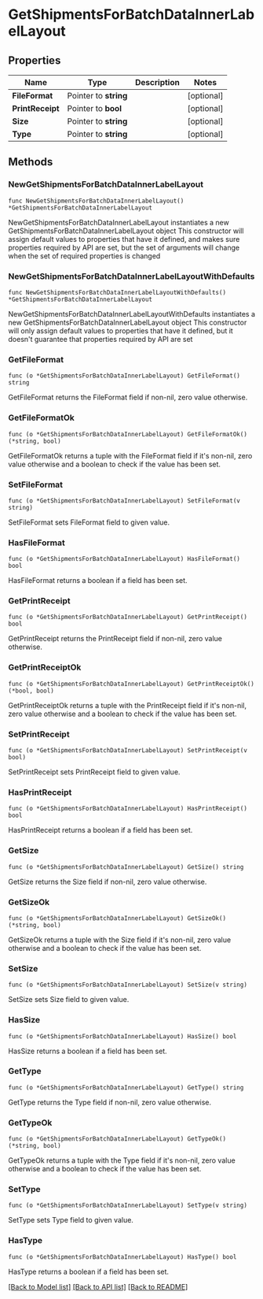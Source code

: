 # GetShipmentsForBatchDataInnerLabelLayout

## Properties

Name | Type | Description | Notes
------------ | ------------- | ------------- | -------------
**FileFormat** | Pointer to **string** |  | [optional] 
**PrintReceipt** | Pointer to **bool** |  | [optional] 
**Size** | Pointer to **string** |  | [optional] 
**Type** | Pointer to **string** |  | [optional] 

## Methods

### NewGetShipmentsForBatchDataInnerLabelLayout

`func NewGetShipmentsForBatchDataInnerLabelLayout() *GetShipmentsForBatchDataInnerLabelLayout`

NewGetShipmentsForBatchDataInnerLabelLayout instantiates a new GetShipmentsForBatchDataInnerLabelLayout object
This constructor will assign default values to properties that have it defined,
and makes sure properties required by API are set, but the set of arguments
will change when the set of required properties is changed

### NewGetShipmentsForBatchDataInnerLabelLayoutWithDefaults

`func NewGetShipmentsForBatchDataInnerLabelLayoutWithDefaults() *GetShipmentsForBatchDataInnerLabelLayout`

NewGetShipmentsForBatchDataInnerLabelLayoutWithDefaults instantiates a new GetShipmentsForBatchDataInnerLabelLayout object
This constructor will only assign default values to properties that have it defined,
but it doesn't guarantee that properties required by API are set

### GetFileFormat

`func (o *GetShipmentsForBatchDataInnerLabelLayout) GetFileFormat() string`

GetFileFormat returns the FileFormat field if non-nil, zero value otherwise.

### GetFileFormatOk

`func (o *GetShipmentsForBatchDataInnerLabelLayout) GetFileFormatOk() (*string, bool)`

GetFileFormatOk returns a tuple with the FileFormat field if it's non-nil, zero value otherwise
and a boolean to check if the value has been set.

### SetFileFormat

`func (o *GetShipmentsForBatchDataInnerLabelLayout) SetFileFormat(v string)`

SetFileFormat sets FileFormat field to given value.

### HasFileFormat

`func (o *GetShipmentsForBatchDataInnerLabelLayout) HasFileFormat() bool`

HasFileFormat returns a boolean if a field has been set.

### GetPrintReceipt

`func (o *GetShipmentsForBatchDataInnerLabelLayout) GetPrintReceipt() bool`

GetPrintReceipt returns the PrintReceipt field if non-nil, zero value otherwise.

### GetPrintReceiptOk

`func (o *GetShipmentsForBatchDataInnerLabelLayout) GetPrintReceiptOk() (*bool, bool)`

GetPrintReceiptOk returns a tuple with the PrintReceipt field if it's non-nil, zero value otherwise
and a boolean to check if the value has been set.

### SetPrintReceipt

`func (o *GetShipmentsForBatchDataInnerLabelLayout) SetPrintReceipt(v bool)`

SetPrintReceipt sets PrintReceipt field to given value.

### HasPrintReceipt

`func (o *GetShipmentsForBatchDataInnerLabelLayout) HasPrintReceipt() bool`

HasPrintReceipt returns a boolean if a field has been set.

### GetSize

`func (o *GetShipmentsForBatchDataInnerLabelLayout) GetSize() string`

GetSize returns the Size field if non-nil, zero value otherwise.

### GetSizeOk

`func (o *GetShipmentsForBatchDataInnerLabelLayout) GetSizeOk() (*string, bool)`

GetSizeOk returns a tuple with the Size field if it's non-nil, zero value otherwise
and a boolean to check if the value has been set.

### SetSize

`func (o *GetShipmentsForBatchDataInnerLabelLayout) SetSize(v string)`

SetSize sets Size field to given value.

### HasSize

`func (o *GetShipmentsForBatchDataInnerLabelLayout) HasSize() bool`

HasSize returns a boolean if a field has been set.

### GetType

`func (o *GetShipmentsForBatchDataInnerLabelLayout) GetType() string`

GetType returns the Type field if non-nil, zero value otherwise.

### GetTypeOk

`func (o *GetShipmentsForBatchDataInnerLabelLayout) GetTypeOk() (*string, bool)`

GetTypeOk returns a tuple with the Type field if it's non-nil, zero value otherwise
and a boolean to check if the value has been set.

### SetType

`func (o *GetShipmentsForBatchDataInnerLabelLayout) SetType(v string)`

SetType sets Type field to given value.

### HasType

`func (o *GetShipmentsForBatchDataInnerLabelLayout) HasType() bool`

HasType returns a boolean if a field has been set.


[[Back to Model list]](../README.md#documentation-for-models) [[Back to API list]](../README.md#documentation-for-api-endpoints) [[Back to README]](../README.md)


